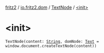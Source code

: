 [fritz2](../../index.md) / [io.fritz2.dom](../index.md) / [TextNode](index.md) / [&lt;init&gt;](./-init-.md)

# &lt;init&gt;

`TextNode(content: `[`String`](https://kotlinlang.org/api/latest/jvm/stdlib/kotlin/-string/index.html)`, domNode: `[`Text`](https://kotlinlang.org/api/latest/jvm/stdlib/org.w3c.dom/-text/index.html)` = window.document.createTextNode(content))`